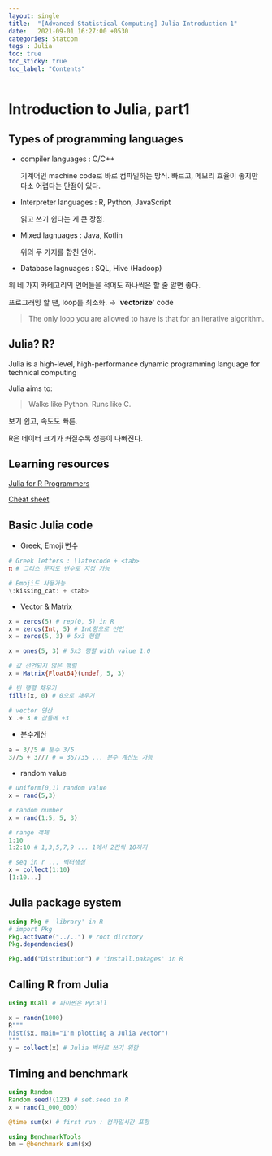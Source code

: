 ```yaml
---
layout: single
title:  "[Advanced Statistical Computing] Julia Introduction 1"
date:   2021-09-01 16:27:00 +0530
categories: Statcom
tags : Julia
toc: true
toc_sticky: true
toc_label: "Contents"
---
```


# Introduction to Julia, part1

## Types of programming languages

- compiler languages : C/C++

    기계어인 machine code로 바로 컴파일하는 방식. 빠르고, 메모리 효율이 좋지만 다소 어렵다는 단점이 있다.

- Interpreter languages : R, Python, JavaScript

    읽고 쓰기 쉽다는 게 큰 장점.

- Mixed lagnuages : Java, Kotlin

    위의 두 가지를 합친 언어. 

- Database lagnuages : SQL, Hive (Hadoop)

위 네 가지 카테고리의 언어들을 적어도 하나씩은 할 줄 알면 좋다.

프로그래밍 할 땐, loop를 최소화. → '**vectorize**' code

> The only loop you are allowed to have is that for an iterative algorithm.

## Julia? R?

Julia is a high-level, high-performance dynamic programming language for technical computing

Julia aims to:

> Walks like Python. Runs like C.

보기 쉽고, 속도도 빠른.

R은 데이터 크기가 커질수록 성능이 나빠진다. 

## Learning resources

[Julia for R Programmers](http://pages.stat.wisc.edu/~bates/JuliaForRProgrammers.pdf)

[Cheat sheet](https://juliadocs.github.io/Julia-Cheat-Sheet/)

## Basic Julia code

- Greek, Emoji 변수

```julia
# Greek letters : \latexcode + <tab>
π # 그리스 문자도 변수로 지정 가능

# Emoji도 사용가능
\:kissing_cat: + <tab>
```

- Vector & Matrix

```julia
x = zeros(5) # rep(0, 5) in R
x = zeros(Int, 5) # Int형으로 선언
x = zeros(5, 3) # 5x3 행렬

x = ones(5, 3) # 5x3 행렬 with value 1.0

# 값 선언되지 않은 행렬
x = Matrix{Float64}(undef, 5, 3)

# 빈 행렬 채우기
fill!(x, 0) # 0으로 채우기

# vector 연산
x .+ 3 # 값들에 +3
```

- 분수계산

```julia
a = 3//5 # 분수 3/5
3//5 + 3//7 # = 36//35 ... 분수 계산도 가능
```

- random value

```julia
# uniform[0,1) random value
x = rand(5,3)

# random number
x = rand(1:5, 5, 3)

# range 객체
1:10
1:2:10 # 1,3,5,7,9 ... 1에서 2칸씩 10까지

# seq in r ... 벡터생성
x = collect(1:10)
[1:10...]
```

## Julia package system

```julia
using Pkg # 'library' in R 
# import Pkg
Pkg.activate("../..") # root dirctory
Pkg.dependencies()

Pkg.add("Distribution") # 'install.pakages' in R
```

## Calling R from Julia

```julia
using RCall # 파이썬은 PyCall

x = randn(1000)
R"""
hist($x, main="I'm plotting a Julia vector")
"""
y = collect(x) # Julia 벡터로 쓰기 위함
```

## Timing and benchmark

```julia
using Random
Random.seed!(123) # set.seed in R
x = rand(1_000_000)

@time sum(x) # first run : 컴파일시간 포함
```

```julia
using BenchmarkTools
bm = @benchmark sum($x)
```